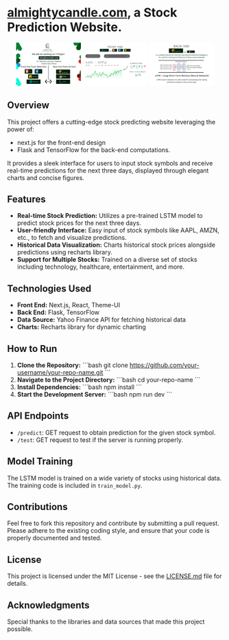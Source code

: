 # [almightycandle.com](https://www.almightycandle.com/), a Stock Prediction Website.

<div align="center">
  <img src="https://github.com/cod-cs-club/almightycandle/blob/main/src/assets/images/1.png" width="30%" />
  <img src="https://github.com/cod-cs-club/almightycandle/blob/main/src/assets/images/2.png" width="30%" /> 
  <img src="https://github.com/cod-cs-club/almightycandle/blob/main/src/assets/images/3.png" width="30%" />
</div>


## Overview
This project offers a cutting-edge stock predicting website leveraging the power of:
- next.js for the front-end design
- Flask and TensorFlow for the back-end computations.

It provides a sleek interface for users to input stock symbols and receive real-time predictions for the next three days, displayed through elegant charts and concise figures.

## Features
- **Real-time Stock Prediction:** Utilizes a pre-trained LSTM model to predict stock prices for the next three days.
- **User-friendly Interface:** Easy input of stock symbols like AAPL, AMZN, etc., to fetch and visualize predictions.
- **Historical Data Visualization:** Charts historical stock prices alongside predictions using recharts library.
- **Support for Multiple Stocks:** Trained on a diverse set of stocks including technology, healthcare, entertainment, and more.

## Technologies Used
- **Front End:** Next.js, React, Theme-UI
- **Back End:** Flask, TensorFlow
- **Data Source:** Yahoo Finance API for fetching historical data
- **Charts:** Recharts library for dynamic charting

## How to Run
1. **Clone the Repository:**
   \```bash
   git clone https://github.com/your-username/your-repo-name.git
   \```
2. **Navigate to the Project Directory:**
   \```bash
   cd your-repo-name
   \```
3. **Install Dependencies:**
   \```bash
   npm install
   \```
4. **Start the Development Server:**
   \```bash
   npm run dev
   \```

## API Endpoints
- `/predict`: GET request to obtain prediction for the given stock symbol.
- `/test`: GET request to test if the server is running properly.

## Model Training
The LSTM model is trained on a wide variety of stocks using historical data. The training code is included in `train_model.py`.

## Contributions
Feel free to fork this repository and contribute by submitting a pull request. Please adhere to the existing coding style, and ensure that your code is properly documented and tested.

## License
This project is licensed under the MIT License - see the [LICENSE.md](LICENSE.md) file for details.

## Acknowledgments
Special thanks to the libraries and data sources that made this project possible.
